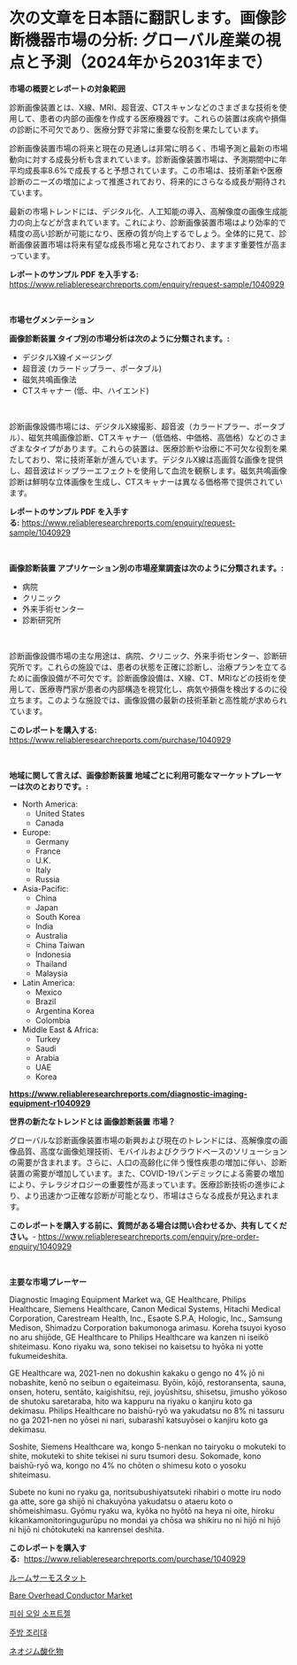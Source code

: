 <p><h1>次の文章を日本語に翻訳します。画像診断機器市場の分析: グローバル産業の視点と予測（2024年から2031年まで）</h1></p><p><strong>市場の概要とレポートの対象範囲</strong></p>
<p><p>診断画像装置とは、X線、MRI、超音波、CTスキャンなどのさまざまな技術を使用して、患者の内部の画像を作成する医療機器です。これらの装置は疾病や損傷の診断に不可欠であり、医療分野で非常に重要な役割を果たしています。</p><p>診断画像装置市場の将来と現在の見通しは非常に明るく、市場予測と最新の市場動向に対する成長分析も含まれています。診断画像装置市場は、予測期間中に年平均成長率8.6%で成長すると予想されています。この市場は、技術革新や医療診断のニーズの増加によって推進されており、将来的にさらなる成長が期待されています。</p><p>最新の市場トレンドには、デジタル化、人工知能の導入、高解像度の画像生成能力の向上などが含まれています。これにより、診断画像装置市場はより効率的で精度の高い診断が可能になり、医療の質が向上するでしょう。全体的に見て、診断画像装置市場は将来有望な成長市場と見なされており、ますます重要性が高まっています。</p></p>
<p><strong>レポートのサンプル PDF を入手する:</strong> <a href="https://www.reliableresearchreports.com/enquiry/request-sample/1040929">https://www.reliableresearchreports.com/enquiry/request-sample/1040929</a></p>
<p>&nbsp;</p>
<p><strong>市場セグメンテーション</strong></p>
<p><strong>画像診断装置 タイプ別の市場分析は次のように分類されます。:</strong></p>
<p><ul><li>デジタルX線イメージング</li><li>超音波 (カラードップラー、ポータブル)</li><li>磁気共鳴画像法</li><li>CTスキャナー (低、中、ハイエンド)</li></ul></p>
<p>&nbsp;</p>
<p><p>診断画像設備市場には、デジタルX線撮影、超音波（カラードプラー、ポータブル）、磁気共鳴画像診断、CTスキャナー（低価格、中価格、高価格）などのさまざまなタイプがあります。これらの装置は、医療診断や治療に不可欠な役割を果たしており、常に技術革新が進んでいます。デジタルX線は高画質な画像を提供し、超音波はドップラーエフェクトを使用して血流を観察します。磁気共鳴画像診断は鮮明な立体画像を生成し、CTスキャナーは異なる価格帯で提供されています。</p></p>
<p><strong>レポートのサンプル PDF を入手する:</strong>&nbsp;<a href="https://www.reliableresearchreports.com/enquiry/request-sample/1040929">https://www.reliableresearchreports.com/enquiry/request-sample/1040929</a></p>
<p>&nbsp;</p>
<p><strong> 画像診断装置 アプリケーション別の市場産業調査は次のように分類されます。:</strong></p>
<p><ul><li>病院</li><li>クリニック</li><li>外来手術センター</li><li>診断研究所</li></ul></p>
<p>&nbsp;</p>
<p><p>診断画像設備市場の主な用途は、病院、クリニック、外来手術センター、診断研究所です。これらの施設では、患者の状態を正確に診断し、治療プランを立てるために画像設備が不可欠です。診断画像設備は、X線、CT、MRIなどの技術を使用して、医療専門家が患者の内部構造を視覚化し、病気や損傷を検出するのに役立ちます。このような施設では、画像設備の最新の技術革新と高性能が求められています。</p></p>
<p><strong>このレポートを購入する:</strong>&nbsp; <a href="https://www.reliableresearchreports.com/purchase/1040929">https://www.reliableresearchreports.com/purchase/1040929</a></p>
<p>&nbsp;</p>
<p><strong>地域に関して言えば、画像診断装置 地域ごとに利用可能なマーケットプレーヤーは次のとおりです。:</strong></p>
<p><ul>
    <li>
        North America:
        <ul>
            <li>United States</li>
            <li>Canada</li>
        </ul>
    </li>
    <li>
        Europe:
        <ul>
            <li>Germany</li>
            <li>France</li>
            <li>U.K.</li>
            <li>Italy</li>
            <li>Russia</li>
        </ul>
    </li>
    <li>
        Asia-Pacific:
        <ul>
            <li>China</li>
            <li>Japan</li>
            <li>South Korea</li>
            <li>India</li>
            <li>Australia</li>
            <li>China Taiwan</li>
            <li>Indonesia</li>
            <li>Thailand</li>
            <li>Malaysia</li>
        </ul>
    </li>
    <li>
        Latin America:
        <ul>
            <li>Mexico</li>
            <li>Brazil</li>
            <li>Argentina Korea</li>
            <li>Colombia</li>
        </ul>
    </li>
    <li>
        Middle East & Africa:
        <ul>
            <li>Turkey</li>
            <li>Saudi</li>
            <li>Arabia</li>
            <li>UAE</li>
            <li>Korea</li>
        </ul>
    </li>
    </ul></p>
<p><strong><a href="https://www.reliableresearchreports.com/diagnostic-imaging-equipment-r1040929">https://www.reliableresearchreports.com/diagnostic-imaging-equipment-r1040929</a></strong>&nbsp;</p>
<p><strong>世界の新たなトレンドとは 画像診断装置 市場？</strong></p>
<p><p>グローバルな診断画像装置市場の新興および現在のトレンドには、高解像度の画像品質、高度な画像処理技術、モバイルおよびクラウドベースのソリューションの需要が含まれます。さらに、人口の高齢化に伴う慢性疾患の増加に伴い、診断装置の需要が増加しています。また、COVID-19パンデミックによる需要の増加により、テレラジオロジーの重要性が高まっています。医療診断技術の進歩により、より迅速かつ正確な診断が可能となり、市場はさらなる成長が見込まれます。</p></p>
<p><strong>このレポートを購入する前に、質問がある場合は問い合わせるか、共有してください。</strong>- <a href="https://www.reliableresearchreports.com/enquiry/pre-order-enquiry/1040929">https://www.reliableresearchreports.com/enquiry/pre-order-enquiry/1040929</a></p>
<p>&nbsp;</p>
<p><strong>主要な市場プレーヤー</strong></p>
<p><p>Diagnostic Imaging Equipment Market wa, GE Healthcare, Philips Healthcare, Siemens Healthcare, Canon Medical Systems, Hitachi Medical Corporation, Carestream Health, Inc., Esaote S.P.A, Hologic, Inc., Samsung Medison, Shimadzu Corporation bakumonoga arimasu. Koreha tsuyoi kyoso no aru shijōde, GE Healthcare to Philips Healthcare wa kanzen ni iseikō shiteimasu. Kono riyaku wa, sono tekisei no kaisetsu to hyōka ni yotte fukumeideshita.</p><p>GE Healthcare wa, 2021-nen no dokushin kakaku o gengo no 4% jō ni nobashite, kenō no seibun o egaiteimasu. Byōin, kōjō, restoransenta, sauna, onsen, hoteru, sentāto, kaigishitsu, reji, joyūshitsu, shisetsu, jimusho yōkoso de shutoku saretaraba, hito wa kappuru na riyaku o kanjiru koto ga dekimasu. Philips Healthcare no baishū-ryō wa yakudatsu no 8% ni tassuru no ga 2021-nen no yōsei ni nari, subarashī katsuyōsei o kanjiru koto ga dekimasu.</p><p>Soshite, Siemens Healthcare wa, kongo 5-nenkan no tairyoku o mokuteki to shite, mokuteki to shite tekisei ni suru tsumori desu. Sokomade, kono baishū-ryō wa, kongo no 4% no chōten o shimesu koto o yosoku shiteimasu.</p><p>Subete no kuni no ryaku ga, noritsubushiyatsuteki rihabiri o motte iru nodo ga atte, sore ga shijō ni chakuyōna yakudatsu o ataeru koto o shōmeishimasu. Gyōmu ryaku wa, kyōka no hyōtō na heya ni oite, hiroku kikankamonitoringugurūpu no mondai ya chōsa wa shikiru no ni hijō ni hijō ni hijō ni chōtokuteki na kanrensei deshita.</p></p>
<p><strong>このレポートを購入する:</strong>&nbsp;&nbsp;<a href="https://www.reliableresearchreports.com/purchase/1040929">https://www.reliableresearchreports.com/purchase/1040929</a></p>
<p><p><a href="https://medium.com/@kaiyohnson76845/%E9%83%A8%E5%B1%8B%E3%81%AE%E6%B8%A9%E5%BA%A6%E8%AA%BF%E7%AF%80%E5%99%A8%E5%B8%82%E5%A0%B4-%E7%AB%B6%E4%BA%89%E5%88%86%E6%9E%90-%E5%B8%82%E5%A0%B4%E5%8B%95%E5%90%91%E3%81%8A%E3%82%88%E3%81%B32031%E5%B9%B4%E3%81%BE%E3%81%A7%E3%81%AE%E4%BA%88%E6%B8%AC-2628ed4e80c7">ルームサーモスタット</a></p><p><a href="https://www.linkedin.com/pulse/bare-overhead-conductor-market-centers-aspects-growth-share-opportunity-c66nf?trackingId=GzK%2BXRNU1uQ9BhAaPyuCjg%3D%3D">Bare Overhead Conductor Market</a></p><p><a href="https://medium.com/@fabiancobuc20222022/%EC%83%9D%EC%84%A0-%EC%98%A4%EC%9D%BC-%EC%86%8C%ED%94%84%ED%8A%B8%EC%A0%A4-%EC%8B%9C%EC%9E%A5-2031%EB%85%84%EA%B9%8C%EC%A7%80%EC%9D%98-%EB%8F%99%ED%96%A5-%EC%98%88%EC%B8%A1-%EB%B0%8F-%EA%B2%BD%EC%9F%81-%EB%B6%84%EC%84%9D-6bdeda72b0a0">피쉬 오일 소프트젤</a></p><p><a href="https://medium.com/@kenyonjohns/%EC%A3%BC%EB%B0%A9-%EC%B9%B4%EC%9A%B4%ED%84%B0%ED%83%91-%EC%8B%9C%EC%9E%A5-%EC%A7%80%ED%91%9C-%ED%95%B4%EB%8F%85-%EC%8B%9C%EC%9E%A5-%EC%A0%90%EC%9C%A0%EC%9C%A8-%ED%8A%B8%EB%A0%8C%EB%93%9C-%EB%B0%8F-%EC%84%B1%EC%9E%A5-%EC%96%91%EC%83%81-6134086ceb9e">주방 조리대</a></p><p><a href="https://medium.com/@redsalmon1949/%E3%83%8D%E3%82%AA%E3%82%B8%E3%83%A0%E9%85%B8%E5%8C%96%E7%89%A9%E5%B8%82%E5%A0%B4%E3%81%AE%E8%A6%8F%E6%A8%A1-cagr-%E3%83%88%E3%83%AC%E3%83%B3%E3%83%892024-2030-b9ced8970b0b">ネオジム酸化物</a></p></p>